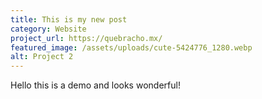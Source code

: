 ```yaml
---
title: This is my new post
category: Website
project_url: https://quebracho.mx/
featured_image: /assets/uploads/cute-5424776_1280.webp
alt: Project 2
---
```


Hello this is a demo and looks wonderful!